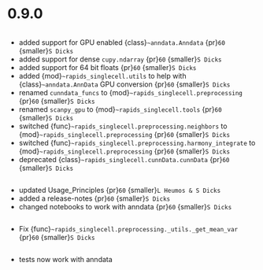 # 0.9.0

```{rubric} Features
```
* added support for GPU enabled {class}`~anndata.Anndata` {pr}`60` {smaller}`S Dicks`
* added support for dense `cupy.ndarray` {pr}`60` {smaller}`S Dicks`
* added support for 64 bit floats {pr}`60` {smaller}`S Dicks`
* added {mod}`~rapids_singlecell.utils` to help with {class}`~anndata.AnnData` GPU conversion  {pr}`60` {smaller}`S Dicks`
* renamed `cunndata_funcs` to {mod}`~rapids_singlecell.preprocessing` {pr}`60` {smaller}`S Dicks`
* renamed `scanpy_gpu` to {mod}`~rapids_singlecell.tools` {pr}`60` {smaller}`S Dicks`
* switched {func}`~rapids_singlecell.preprocessing.neighbors` to {mod}`~rapids_singlecell.preprocessing` {pr}`60` {smaller}`S Dicks`
* switched {func}`~rapids_singlecell.preprocessing.harmony_integrate` to {mod}`~rapids_singlecell.preprocessing` {pr}`60` {smaller}`S Dicks`
* deprecated {class}`~rapids_singlecell.cunnData.cunnData` {pr}`60` {smaller}`S Dicks`

```{rubric} Docs
```
* updated Usage_Principles {pr}`60` {smaller}`L Heumos & S Dicks`
* added a release-notes {pr}`60` {smaller}`S Dicks`
* changed notebooks to work with anndata {pr}`60` {smaller}`S Dicks`

```{rubric} Bug fixes
```

* Fix  {func}`~rapids_singlecell.preprocessing._utils._get_mean_var` {pr}`60` {smaller}`S Dicks`


```{rubric} Misc
```

* tests now work with anndata
